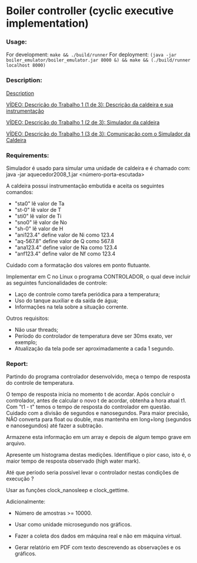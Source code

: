 # Boiler controller (cyclic executive implementation)

### Usage:

For development: `make && ./build/runner`
For deployment: `(java -jar boiler_emulator/boiler_emulator.jar 8000 &) && make && (./build/runner localhost 8000)`


### Description:

[Description](http://www.romulosilvadeoliveira.eng.br/livrotemporeal/Trabalhos/controle-caldeira-2.pdf)

[VÍDEO: Descrição do Trabalho 1 (1 de 3): Descrição da caldeira e sua instrumentação](https://www.youtube.com/watch?v=ZPSq4zozfTE)

[VÍDEO: Descrição do Trabalho 1 (2 de 3): Simulador da caldeira](https://www.youtube.com/watch?v=cgnx3cxVuDU)

[VÍDEO: Descrição do Trabalho 1 (3 de 3): Comunicação com o Simulador da Caldeira](https://www.youtube.com/watch?v=RQhIx62PV_0)


### Requirements:

Simulador é usado para simular uma unidade de caldeira e é chamado com:
java -jar aquecedor2008_1.jar <número-porta-escutada>

A caldeira possui instrumentação embutida e aceita os seguintes comandos:
- "sta0" lê valor de Ta
- "st-0" lê valor de T
- "sti0" lê valor de Ti
- "sno0" lê valor de No
- "sh-0" lê valor de H
- "ani123.4" define valor de Ni como 123.4
- "aq-567.8" define valor de Q como 567.8
- "ana123.4" define valor de Na como 123.4
- "anf123.4" define valor de Nf como 123.4

Cuidado com a formatação dos valores em ponto flutuante.

Implementar em C no Linux o programa CONTROLADOR, o qual deve incluir as seguintes funcionalidades de controle:

- Laço de controle como tarefa periódica para a temperatura;
- Uso do tanque auxiliar e da saída de água;
- Informações na tela sobre a situação corrente.

Outros requisitos:
- Não usar threads;
- Período do controlador de temperatura deve ser 30ms exato, ver exemplo;
- Atualização da tela pode ser aproximadamente a cada 1 segundo.


### Report:

Partindo do programa controlador desenvolvido, meça o tempo de resposta do controle de temperatura.

O tempo de resposta inicia no momento t de acordar. Após concluir o controlador, antes de calcular o novo t de acordar, obtenha a hora atual t1. Com "t1 - t" temos o tempo de resposta do controlador em questão. Cuidado com a divisão de segundos e nanosegundos. Para maior precisão, NÃO converta para float ou double, mas mantenha em long+long (segundos e nanosegundos) até fazer a subtração.

Armazene esta informação em um array e depois de algum tempo grave em arquivo.

Apresente um histograma destas medições. Identifique o pior caso, isto é, o maior tempo de resposta observado (high water mark).

Até que período seria possível levar o controlador nestas condições de execução ?

Usar as funções clock_nanosleep e clock_gettime.

Adicionalmente:

- Número de amostras >= 10000.

- Usar como unidade microsegundo nos gráficos.

- Fazer a coleta dos dados em máquina real e não em máquina virtual.

- Gerar relatório em PDF com texto descrevendo as observações e os gráficos.

